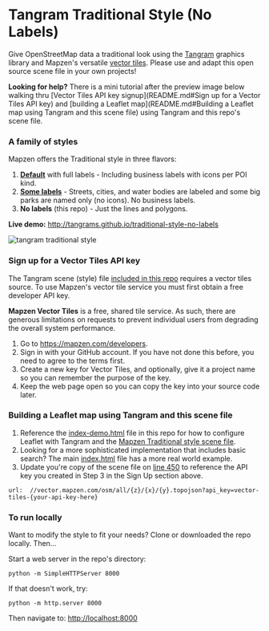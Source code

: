 # Tangram Traditional Style (No Labels)

Give OpenStreetMap data a traditional look using the [Tangram](http://github.com/tangrams/tangram) graphics library and Mapzen's versatile [vector tiles](https://mapzen.com/projects/vector-tiles/). Please use and adapt this open source scene file in your own projects!

**Looking for help?** There is a mini tutorial after the preview image below walking thru [Vector Tiles API key signup](README.md#Sign up for a Vector Tiles API key) and [building a Leaflet map](README.md#Building a Leaflet map using Tangram and this scene file) using Tangram and this repo's scene file.

### A family of styles

Mapzen offers the Traditional style in three flavors:

1. **[Default](https://github.com/tangrams/traditional-style)** with full labels - Including business labels with icons per POI kind.
2. **[Some labels](https://github.com/tangrams/traditional-style-some-labels)** - Streets, cities, and water bodies are labeled and some big parks are named only (no icons). No business labels.
3. **No labels** (this repo) - Just the lines and polygons.


**Live demo:** http://tangrams.github.io/traditional-style-no-labels

![tangram traditional style](https://cloud.githubusercontent.com/assets/853051/11084428/f5c7567e-87ef-11e5-95cd-a4ae66e52f8c.png)


### Sign up for a Vector Tiles API key

The Tangram scene (style) file [included in this repo](traditional-style-some-labels.yaml) requires a vector tiles source. To use Mapzen's vector tile service you must first obtain a free developer API key. 

**Mapzen Vector Tiles** is a free, shared tile service. As such, there are generous limitations on requests to prevent individual users from degrading the overall system performance.

1. Go to https://mapzen.com/developers.
2. Sign in with your GitHub account. If you have not done this before, you need to agree to the terms first.
3. Create a new key for Vector Tiles, and optionally, give it a project name so you can remember the purpose of the key.
4. Keep the web page open so you can copy the key into your source code later.

### Building a Leaflet map using Tangram and this scene file

1. Reference the [index-demo.html](index-demo.html) file in this repo for how to configure Leaflet with Tangram and the [Mapzen Traditional style scene file](traditional-style-some-labels.yaml). 
2. Looking for a more sophisticated implementation that includes basic search? The main [index.html](index.html) file has a more real world example.
3. Update you're copy of the scene file on [line 450](https://github.com/tangrams/traditional-style-some-labels/blob/gh-pages/traditional-style-some-labels.yaml#L450) to reference the API key you created in Step 3 in the Sign Up section above. 

```
url:  //vector.mapzen.com/osm/all/{z}/{x}/{y}.topojson?api_key=vector-tiles-{your-api-key-here}
```


### To run locally

Want to modify the style to fit your needs? Clone or downloaded the repo locally. Then...

Start a web server in the repo's directory:

    python -m SimpleHTTPServer 8000
    
If that doesn't work, try:

    python -m http.server 8000
    
Then navigate to: [http://localhost:8000](http://localhost:8000)